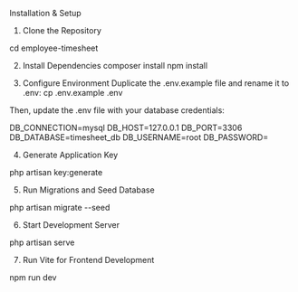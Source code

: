 Installation & Setup

1. Clone the Repository

cd employee-timesheet

2. Install Dependencies
composer install
npm install

3. Configure Environment
Duplicate the .env.example file and rename it to .env:
cp .env.example .env

Then, update the .env file with your database credentials:

DB_CONNECTION=mysql
DB_HOST=127.0.0.1
DB_PORT=3306
DB_DATABASE=timesheet_db
DB_USERNAME=root
DB_PASSWORD=

4. Generate Application Key

php artisan key:generate

5. Run Migrations and Seed Database

php artisan migrate --seed

6. Start Development Server

php artisan serve

7. Run Vite for Frontend Development

npm run dev
